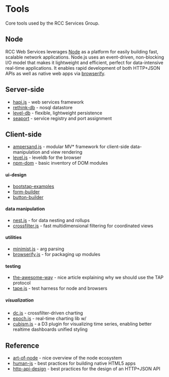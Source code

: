 # Tools

Core tools used by the RCC Services Group.


## Node 

RCC Web Services leverages [Node](http://nodejs.org/) as a platform for easily building fast, scalable network applications. Node.js uses an event-driven, non-blocking I/O model that makes it lightweight and efficient, perfect for data-intensive real-time applications.  It enables rapid development of both HTTP+JSON APIs as well as native web apps via [browserify](http://browserify.org/).


## Server-side

* [hapi.js](http://hapijs.com/) - web services framework
* [rethink-db](http://rethinkdb.com/) - nosql datastore
* [level-db](http://leveldb.org/) - flexible, lightweight persistence
* [seaport](https://github.com/substack/seaport) - service registry and port
  assignment


## Client-side

* [ampersand.js](http://ampersandjs.com/) - modular MV\* framework for
  client-side data-manipulation and view rendering
* [level.js](https://github.com/maxogden/level.js) - leveldb for the browser
* [npm-dom](https://github.com/npm-dom) - basic inventory of DOM modules

#### ui-design

* [bootstap-examples](http://getbootstrap.com/getting-started/#examples)
* [form-builder](http://bootsnipp.com/forms)
* [button-builder](http://bootsnipp.com/buttons)

#### data manipulation

* [nest.js](https://github.com/joyrexus/nest) - for data nesting and rollups
* [crossfilter.js](http://square.github.io/crossfilter/) - fast
  multidimensional filtering for coordinated views

#### utilities

* [minimist.js](https://github.com/substack/minimist) - arg parsing
* [browserify.js](http://browserify.org/) - for packaging up modules

#### testing 

* [the-awesome-way](http://www.macwright.org/2014/03/11/tape-is-cool.html) - nice article explaining why we should use the TAP protocol
* [tape.js](http://substack.net/how_I_write_tests_for_node_and_the_browser) -
  test harness for node and browsers

##### visualization

* [dc.js](http://dc-js.github.io/dc.js/) - crossfilter-driven charting
* [epoch.js](http://fastly.github.io/epoch/) - real-time charting lib w/
* [cubism.js](https://square.github.io/cubism/) - a D3 plugin for visualizing
  time series, enabling better realtime dashboards
  unified styling


## Reference

* [art-of-node](https://github.com/maxogden/art-of-node#the-art-of-node) -
  nice overview of the node ecosystem
* [human-js](http://read.humanjavascript.com/ch01-introduction.html) - best
  practices for building native HTML5 apps
* [http-api-design](https://github.com/interagent/http-api-design) - best
  practices for the design of an HTTP+JSON API
